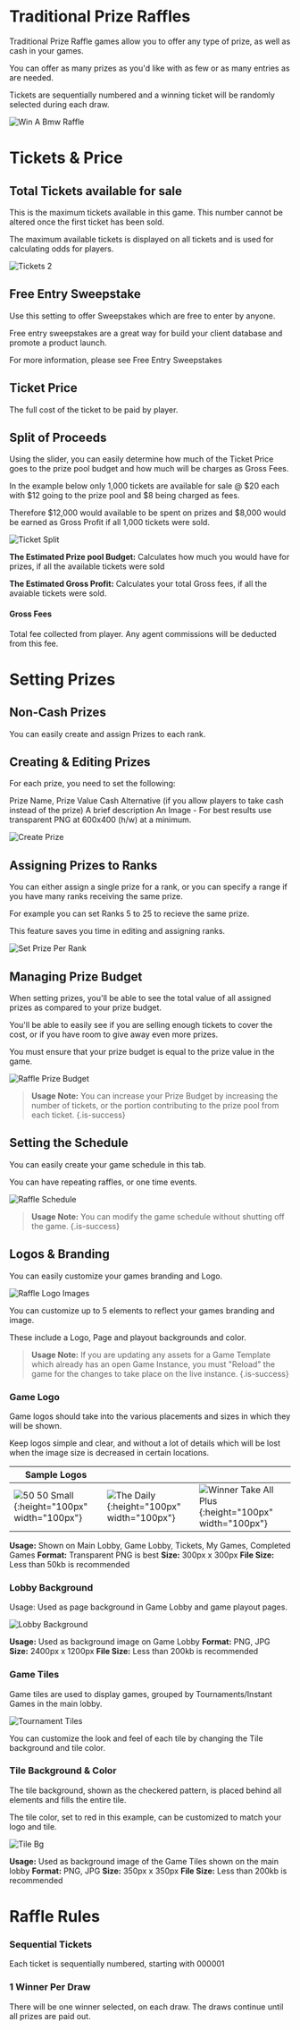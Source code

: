 <!-- TITLE: Raffle -->
<!-- SUBTITLE: A quick summary of Raffle -->


# Traditional Prize Raffles

Traditional Prize Raffle games allow you to offer any type of prize, as well as cash in your games.

You can offer as many prizes as you'd like with as few or as many entries as are needed.

Tickets are sequentially numbered and a winning ticket will be randomly selected during each draw.

![Win A Bmw Raffle](/uploads/win-a-bmw-raffle.png "Win A Bmw Raffle")




# Tickets & Price

## Total Tickets available for sale

This is the maximum tickets available in this game. This number cannot be altered once the first ticket has been sold.

The maximum available tickets is displayed on all tickets and is used for calculating odds for players.

![Tickets 2](/uploads/tickets-2.png "Tickets 2")

##  Free Entry Sweepstake

Use this setting to offer Sweepstakes which are free to enter by anyone.

Free entry sweepstakes are a great way for build your client database and promote a product launch.

For more information, please see Free Entry Sweepstakes



## Ticket Price

The full cost of the ticket to be paid by player.

## Split of Proceeds

Using the slider, you can easily  determine how much of the Ticket Price goes to the prize pool budget and how much will be charges as Gross Fees.

In the example below only 1,000 tickets are available for sale @ $20 each with $12 going to the prize pool and $8 being charged as fees.

Therefore $12,000 would available to be spent on prizes and $8,000 would be earned as Gross Profit if all 1,000 tickets were sold.

![Ticket Split](/uploads/ticket-split.png "Ticket Split")

**The Estimated Prize pool Budget:**  Calculates how much you would have for prizes, if all the available tickets were sold

**The Estimated Gross Profit:** Calculates your total Gross fees, if all the avaiable tickets were sold.


#### Gross Fees

Total fee collected from player. Any agent commissions will be deducted from this fee. 


# Setting Prizes

## Non-Cash Prizes

You can easily create and assign Prizes to each rank. 


## Creating & Editing Prizes

For each prize, you need to set the following:

Prize Name,
Prize Value
Cash Alternative (if you allow players to take cash instead of the prize)
A brief description
An Image - For best results use transparent PNG at 600x400 (h/w) at a minimum.

![Create Prize](/uploads/create-prize.png "Create Prize")

## Assigning Prizes to Ranks

You can either assign a single prize for a rank, or you can specify a range if you have many ranks receiving the same prize.

For example you can set Ranks 5 to 25 to recieve the same prize.

This feature saves you time in editing and assigning ranks.

![Set Prize Per Rank](/uploads/set-prize-per-rank.png "Set Prize Per Rank")


## Managing Prize Budget

When setting prizes, you'll be able to see the total value of all assigned prizes as compared to your prize budget.

You'll be able to easily see if you are selling enough tickets to cover the cost, or if you have room to give away even more prizes.

You must ensure that your prize budget is equal to the prize value in the game.


![Raffle Prize Budget](/uploads/raffle-prize-budget.png "Raffle Prize Budget")

> **Usage Note:**  You can increase your Prize Budget by increasing the number of tickets, or the portion contributing to the prize pool from each ticket.
> {.is-success}


## Setting the Schedule

You can easily create your game schedule in this tab.

You can have repeating raffles, or one time events.

![Raffle Schedule](/uploads/raffle-schedule.png "Raffle Schedule")


> **Usage Note:**  You can modify the game schedule without shutting off the game.
> {.is-success}

## Logos & Branding

You can easily customize your games branding and Logo.



![Raffle Logo Images](/uploads/raffle-logo-images.png "Raffle Logo Images")

You can customize up to 5 elements to reflect your games branding and image.

These include a Logo, Page and playout backgrounds and color.  

> **Usage Note:** If you are updating any assets for a Game Template which already has an open Game Instance, you must "Reload" the game for the changes to take place on the live instance.
{.is-success}


### Game Logo

Game logos should take into the various placements and sizes in which they will be shown.

Keep logos simple and clear, and without a lot of details which will be lost when the image size is decreased in certain locations.


| Sample Logos |||
| ------ | ------ | ------ | 
| ![50 50 Small](/uploads/50-50-small.png "50 50 Small"){:height="100px" width="100px"} | ![The Daily](/uploads/the-daily.png "The Daily"){:height="100px" width="100px"} | ![Winner Take All Plus](/uploads/winner-take-all-plus.png "Winner Take All Plus"){:height="100px" width="100px"} |


**Usage:**  Shown on  Main Lobby, Game Lobby, Tickets, My Games, Completed Games
**Format:** Transparent PNG is best
**Size:** 300px x 300px
**File Size:** Less than 50kb is recommended


### Lobby Background 

Usage:  Used as page background in Game Lobby and game playout pages.

![Lobby Background](/uploads/lobby-background.png "Lobby Background")

**Usage:**  Used as background image on Game Lobby
**Format:** PNG, JPG
**Size:** 2400px x 1200px
**File Size:** Less than 200kb is recommended

### Game Tiles

Game tiles are used to display games, grouped by Tournaments/Instant Games in the main lobby.

![Tournament Tiles](/uploads/tournament-tiles.png "Tournament Tiles")

You can customize the look and feel of each tile by changing the Tile background and tile color.


### Tile Background & Color

The tile background, shown as the checkered pattern, is placed behind all elements and fills the entire tile.

The tile color, set to red in this example, can be customized to match your logo and tile.

![Tile Bg](/uploads/tile-bg.png "Tile Bg")

**Usage:**  Used as background image of the Game Tiles shown on the main lobby
**Format:** PNG, JPG
**Size:** 350px x 350px 
**File Size:** Less than 200kb is recommended


# Raffle Rules



### Sequential Tickets

Each ticket is sequentially numbered, starting with 000001

### 1 Winner Per Draw

There will be one winner selected, on each draw. The draws continue until all prizes are paid out.


